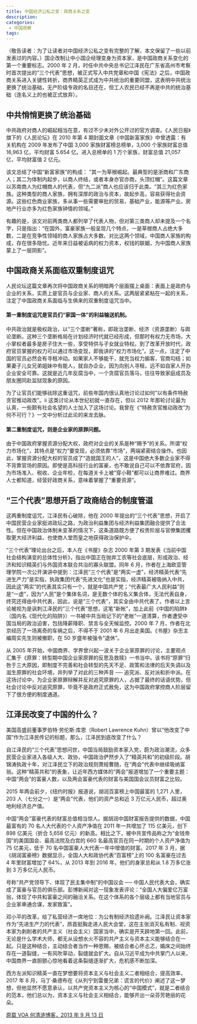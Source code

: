 ```yaml
---
title: 中国经济公私之变：政商关系之变
description: 
categories:
 - 中国观察
tags:
---
```


（敬告读者：为了让读者对中国经济公私之变有完整的了解，本文保留了一些以前发表过的内容。）国企改制让中小国企经理变身为资本家，是中国政商关系变化的第一个重要标志。2000 年 2 月，时任中共中央总书记江泽民在广东省高州市考察时首次提出的“三个代表”思想，被正式写入中共党章和中国《宪法》之后，中国政商关系进入关键性转折，商界精英正式成为中共统治的重要同盟，这表明中共统治更换了统治基础，无产阶级专政的名目还在，但工人农民已经不再是中共的统治基础（连名义上的也被正式放弃）。

<!-- more -->

## 中共悄悄更换了统治基础

中共政府对商人的崛起相当在意，有过不少未对外公开过的官方调查。《人民日报》旗下的《人民论坛》在 2010 年第 4 期封面文章《中国新富家族》中曾透露：有关机构在 2009 年发布了中国 3,000 家族财富榜总榜单，3,000 个家族财富总值 16,963 亿，平均财富 5.654 亿。进入总榜单的 1 万个家族，财富总值 21,057 亿，平均财富值 2 亿元。

该文总结了中国“新富家族”的构成： “其一为草根崛起。最典型的是浙商和广东商人；其二为体制内起步，以商人终结，或者本身亦官亦商，头顶红帽”。这篇文章以苏南商人为红帽商人的代表，但“九二派”商人也应该归于此类。“其三为红色家族。这种类型的商人家族，拥有深厚的政治与资本，故起步高，容易获得社会资源。这些红色商业家族，多从事一些需要审批的贸易，基础产业，能源等产业。房地产行业亦多为红色家族钟情的领域。”

有趣的是，该文对前两类商人都列举了代表人物，但对第三类商人却未提及一个名字，只是指出：“在国外，富豪家族一般呈现几个特点，一是草根商人占绝大多数，二是在竞争性领域的商人家族占大多数。对比这两个领域，中国商人家族的构成，存在很多隐忧。近年来日益被诟病的权力资本，权钱的联姻，为中国商人家族蒙上了一层阴影”。

## 中国政商关系面临双重制度诅咒

人民论坛这篇文章再次将中国政商关系的明暗两个层面摆上桌面：表面上是政府与企业的关系，实质上是官员与企业家、商人的关系。这两层紧紧粘在一起的关系，注定了中国政商关系面临与生俱来的双重制度诅咒当中。

#### 第一重制度诅咒是官员们“家国一体”的利益输送机制。

中共政治就是极权政治，以“三个垄断”著称，即政治垄断、经济（资源垄断）与舆论垄断。这种三个垄断格局在计划经济时代就已经形成，但那时有权力无市场，大小掌权者最多是房子住大一些，享受特供与子女就业特权。到了改革开放时代，政府官员掌握的权力可以通过市场变现，即我讲的“权力市场化”。这一点，注定了中国的官员必然会有寻租冲动。如果家人不够能干，就充当权力掮客，官商勾结；如果妻子儿女兄弟姐妹中有能人，就自办企业，因为向别人寻租，远不如自家人开办企业安全可靠。这就是近几年反腐当中，一个贪腐官员落马，往往导致家庭成员及朋友圈同赴监狱现象的原因。

为了让官员们能够祛除这重诅咒，前些年国内很认真地讨论过如何“以有条件特赦贪官推动政改”。ii 这类讨论从本世纪初就一直存在，但以 2012 年那轮讨论最为认真，一些颇有社会名望的人士加入了这场讨论。我曾在《“特赦贪官推动政改”为何不可行？》一文中分析过此论的来龙去脉。

#### 第二重制度诅咒，则是企业家的原罪问题。

由于中国政府掌握资源分配大权，政府对企业的关系是种“赐予”的关系。所谓“权力市场化”，其特点是“权力”要变现，必须依靠“市场”，两端紧密结合操作。也因此，掌握资源分配大权的官员成了“造就国王的人”，这是中国绝大多数企业家不得不背靠官场的原因。即使是高科技行业的富豪，也不敢说自己可以不依靠官府，因为市场准入、税收、企业年检，在每道关卡上被“穿小鞋”都可以让商界难过。商界人士都知道，经营好政商关系，意味着掌握了“重要资源”。

## “三个代表”思想开启了政商结合的制度管道

这两重制度诅咒，江泽民有心破除，他在 2000 年提出的“三个代表”思想，开启了中国民营企业家挺进政坛之路，为政治利益集团与经济利益集团融合提供了合法性。但在中国政治体制未变革的情况下，这条道路既方便了权贵阶层与官僚集团攫取更大经济利益，也使商人堂而皇之地获得政治保护伞。

“三个代表”理论出台之后，本人在《书屋》杂志 2000 年第 3 期发表《当前中国社会结构演变的总体性分析》，指出中国正在抛弃工农等社会底层，形成政治、经济和知识精英们与外国资本联合共治的寡头联盟。同年 6 月，作者在上海欧亚管理学院一次公开演讲中提到：江泽民“三个代表”是“两实一虚”，经济精英代表“先进生产力”是实指，执政集团代表“先进文化”也是实指，经济精英被吸纳入中共，因此这“两实”的代表其实只有一个，就是中国共产党；“代表最广大人民利益”则是“一虚”，因为“人民”是个集体名词，是无数个体的名义集合体，无法代表自身，终究还得由中共代表，因此，说是“三个代表”，其实全由中共代表了。作者以上言论被视为是讽刺江泽民的“三个代表”思想，这笔“新帐”，加上此前《中国的陷阱》（国内名《现代化的陷阱》）一书被中共当局记下的“老帐”一道清算，作者遭受中国当局的政治迫害，包括降薪降职、禁言与全天候监控。2000 年 7 月，作者在北京经历了一场离奇的车祸之后，不得不于 2001 年 6 月出走美国。《书屋》杂志主编周实先生则被撤职，在 50 岁盛年被强令“退休”。

从 2005 年开始，中国商界、学界曾兴起一波关于企业家原罪的讨论，主要观点汇集于《原罪：转型期中国企业家原罪的反思及救赎》一书当中。该书将“原罪”归咎于三大原因，即制度不完善和社会转型的先天不足、政策和法律的后天失调以及滋生原罪的社会环境，并列举了对此的三种声音 ── 追究派、反对派和折中派。在这场讨论中，为企业家原罪辩解并反对追究原罪的人，占据了最终的话语优势。但社会讨论中反对追究原罪，毕竟不是政府正式赦免，这为中国政府掌控商人阶层留下了很方便的制度通道。

## 江泽民改变了中国的什么？

美国高盛前董事罗伯特·劳伦斯·库恩（Robert Lawrence Kuhn）曾以“他改变了中国”作为江泽民传记的标题，那么，江泽民到底改变了什么？

自江泽民的“三个代表”思想问世，中国当局鼓励资本家入党，蔚为政治潮流，众多民营企业家进入各级人大、政协，中国政治俨然步入了“精英共和”的初级阶段。胡锦涛执政十年，对江泽民立下的政治规则萧规曹随，在“两会”代表中继续吸纳富翁。这种“精英共和”的表象，让近年西方媒体的“两会”报道增加了一个重要主题：中国“两会”的富豪人数，以及两会富豪代表的财富与美国国会议员财富之比较。

2015 年两会前夕，《纽约时报》报道说，胡润百富榜上中国最富的 1,271 人里，203 人（七分之一）是“两会”代表，他们的资产总和近 3 万亿元人民币，超过奥地利经济总产值。

中国“两会”富豪代表的财富总值相当惊人。据胡润中国财富报告提供的数据，中国最富有的 70 名人大代表的个人资产净值在 2011 年一共增加了 115 亿美元，创下 898 亿美元（折合 5,658 亿元）的新高。相比之下，被中共宣传品称之为“金钱帝国”的美国国会、最高法院及白宫的 660 名最高官员在同一时期的个人资产净值为 75 亿美元，低于 70 名中国富豪人大代表一年中增值的财富。2017 年 3 月，据《胡润富豪榜》数据显示，全国人大和政协代表“百富榜”上的 100 名富豪在过去 4 年里财富增加了 64%，从 2013 年到 2016 年，他们的身家总和从 1.8 万多亿涨到 3 万多亿元人民币。

号称“共产党领导下、体现了民主集中制”的中国议会 ── 中国人民代表大会，确实成了富豪与官员的俱乐部。彭博新闻对这一现象发表评论：“全国人大偏爱亿万富翁，体现了中共和富豪之间的融洽关系。在这个体系的各个层级上都有当地官员与企业家串通合谋，发家致富”。

邓小平的改革，给了私营经济一席地位：为公有制经济拾遗补阙。江泽民让资本家作为“先进生产力的代表”，昂首挺胸走进人民大会堂，这在主张消灭私有制、视资本家为剥削者的共产主义（社会主义）国家当中，确实是开天辟地第一回。此前，无论是什么学术大师，都无从设想水火不容的共产主义与资本主义能够结合在一起。只是这种结合，主动结合者当作一种恩赐，被结合者心怀忐忑，婚床之间始终存在一道裂缝，一有风吹草动，裂缝就会扩大。自从习近平成为中共掌门人以来，中国商界一直胆颤心惊地看着这条裂缝逐渐扩大，危机感不断加深。

西方左派知识精英一直在梦想要将资本主义与社会主义二者相结合，提高效率，2017 年 8 月，马丁·桑德布在《从列宁到雷曼兄弟：谎言的代价》阐述了这一梦想，但他显然不愿意承认，以共产党资本主义为核心的“中国模式”，就是二者结合的范本，他们总以为，资本主义与社会主义相结合，能够开出一朵芬芳艳丽的花朵。

[原载 VOA 何清涟博客，2013 年 9 月 13 日](https://www.voachinese.com/a/china-economy-20170913/4028229.html)
